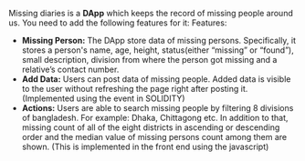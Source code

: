 

Missing diaries is a **DApp** which keeps the record of missing people around us. You
need to add the following features for it:
Features: 
  * **Missing Person:** The DApp store data of missing persons. Specifically, it stores
    a person's name, age, height, status(either “missing” or “found”),
    small description, division from where the person got missing and a relative’s
    contact number.
  * **Add Data:** Users can post data of missing people. Added data is
    visible to the user without refreshing the page right after posting it. (Implemented using the event in SOLIDITY)
  * **Actions:** Users are able to search missing people by filtering 8 divisions 
    of bangladesh. For example: Dhaka, Chittagong etc. In addition to that, missing 
    count of all of the eight districts in ascending or descending order and the 
    median value of missing persons count among them are shown. (This is implemented in the front end using the javascript)
